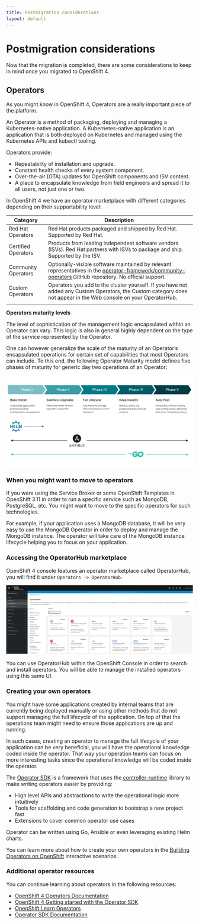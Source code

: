 ```yaml
---
title: Postmigration considerations
layout: default
---
```


# Postmigration considerations

Now that the migration is completed, there are some considerations to keep in mind once you migrated to OpenShift 4.

## Operators

As you might know in OpenShift 4, Operators are a really important piece of the platform.

An Operator is a method of packaging, deploying and managing a Kubernetes-native application. A Kubernetes-native application is an application that is both deployed on Kubernetes and managed using the Kubernetes APIs and kubectl tooling.

Operators provide:

- Repeatability of installation and upgrade.
- Constant health checks of every system component.
- Over-the-air (OTA) updates for OpenShift components and ISV content.
- A place to encapsulate knowledge from field engineers and spread it to all users, not just one or two.

In OpenShift 4 we have an operator marketplace with different categories depending on their supportability level:

| Category            | Description                                                                                                                                                                                                           |
| ------------------- | --------------------------------------------------------------------------------------------------------------------------------------------------------------------------------------------------------------------- |
| Red Hat Operators   | Red Hat products packaged and shipped by Red Hat. Supported by Red Hat.                                                                                                                                               |
| Certified Operators | Products from leading independent software vendors (ISVs). Red Hat partners with ISVs to package and ship. Supported by the ISV.                                                                                      |
| Community Operators | Optionally-visible software maintained by relevant representatives in the [operator-framework/community-operators](https://github.com/operator-framework/community-operators) GitHub repository. No official support. |
| Custom Operators    | Operators you add to the cluster yourself. If you have not added any Custom Operators, the Custom category does not appear in the Web console on your OperatorHub.                                                    |
|                     |                                                                                                                                                                                                                       |

**Operators maturity levels**

The level of sophistication of the management logic encapsulated within an Operator can vary. This logic is also in general highly dependent on the type of the service represented by the Operator.

One can however generalize the scale of the maturity of an Operator’s encapsulated operations for certain set of capabilities that most Operators can include. To this end, the following Operator Maturity model defines five phases of maturity for generic day two operations of an Operator:

![Operator Maturity Levels](./images/operator-maturity-levels.png)

### **When you might want to move to operators**

If you were using the Service Broker or some OpenShift Templates in OpenShift 3.11 in order to run a specific service such as MongoDB, PostgreSQL, etc. You might want to move to the specific operators for such technologies.

For example, if your application uses a MongoDB database, it will be very easy to use the MongoDB Operator in order to deploy and manage the MongoDB instance. The operator will take care of the MongoDB instance lifecycle helping you to focus on your application.

### **Accessing the OperatorHub marketplace**

OpenShift 4 console features an operator marketplace called OperatorHub, you will find it under `Operators -> OperatorHub`.

![OpenShift4 OperatorHub](./images/openshif4-operatorhub.png)

You can use OperatorHub within the OpenShift Console in order to search and install operators. You will be able to manage the installed operators using this same UI.

### **Creating your own operators**

You might have some applications created by internal teams that are currently being deployed manually or using other methods that do not support managing the full lifecycle of the application. On top of that the operations team might need to ensure those applications are up and running.

In such cases, creating an operator to manage the full lifecycle of your application can be very beneficial, you will have the operational knowledge coded inside the operator. That way your operation teams can focus on more interesting tasks since the operational knowledge will be coded inside the operator.

The [Operator SDK](https://github.com/operator-framework/operator-sdk) is a framework that uses the [controller-runtime](https://github.com/kubernetes-sigs/controller-runtime) library to make writing operators easier by providing:

- High level APIs and abstractions to write the operational logic more intuitively
- Tools for scaffolding and code generation to bootstrap a new project fast
- Extensions to cover common operator use cases

Operator can be written using Go, Ansible or even leveraging existing Helm charts.

You can learn more about how to create your own operators in the [Building Operators on OpenShift](https://learn.openshift.com/operatorframework/) interactive scenarios.

### **Additional operator resources**

You can continue learning about operators in the following resources:

- [OpenShift 4 Operators Documentation](https://docs.openshift.com/container-platform/4.7/operators/understanding/olm-what-operators-are.html)
- [OpenShift 4 Getting started with the Operator SDK](https://docs.openshift.com/container-platform/4.6/operators/operator_sdk/osdk-getting-started.html)
- [OpenShift Learn Operators](https://www.openshift.com/learn/topics/operators)
- [Operator SDK Documentation](https://sdk.operatorframework.io/)
